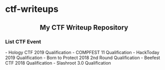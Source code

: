 # ctf-writeups
<h2 align="center">My CTF Writeup Repository</h2>

<h3>List CTF Event</h3>
- Hology CTF 2019 Qualification
- COMPFEST 11 Qualification
- HackToday 2019 Qualification
- Born to Protect 2018 2nd Round Qualification
- Beefest CTF 2018 Qualification
- Slashroot 3.0 Qualification